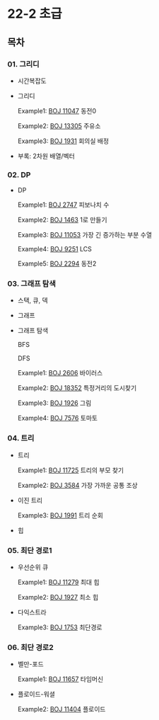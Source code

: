 # 22-2 초급

## 목차

### 01. 그리디

- 시간복잡도
- 그리디

    Example1: [BOJ 11047](https://www.acmicpc.net/problem/11047) 동전0

    Example2: [BOJ 13305](https://www.acmicpc.net/problem/13305) 주유소

    Example3: [BOJ 1931](https://www.acmicpc.net/problem/1931) 회의실 배정

- 부록: 2차원 배열/벡터

### 02. DP

- DP

    Example1: [BOJ 2747](https://www.acmicpc.net/problem/2747) 피보나치 수

    Example2: [BOJ 1463](https://www.acmicpc.net/problem/1463) 1로 만들기

    Example3: [BOJ 11053](https://www.acmicpc.net/problem/11053) 가장 긴 증가하는 부분 수열

    Example4: [BOJ 9251](https://www.acmicpc.net/problem/9251) LCS

    Example5: [BOJ 2294](https://www.acmicpc.net/problem/2294) 동전2

### 03. 그래프 탐색

- 스택, 큐, 덱 
- 그래프
- 그래프 탐색

    BFS

    DFS

    Example1: [BOJ 2606](https://www.acmicpc.net/problem/2606) 바이러스

    Example2: [BOJ 18352](https://www.acmicpc.net/problem/18352) 특정거리의 도시찾기

    Example3: [BOJ 1926](https://www.acmicpc.net/problem/1926) 그림

    Example4: [BOJ 7576](https://www.acmicpc.net/problem/7576) 토마토

### 04. 트리

- 트리

    Example1: [BOJ 11725](https://www.acmicpc.net/problem/11725) 트리의 부모 찾기

    Example2: [BOJ 3584](https://www.acmicpc.net/problem/3584) 가장 가까운 공통 조상

- 이진 트리

    Example3: [BOJ 1991](https://www.acmicpc.net/problem/1991) 트리 순회

- 힙

### 05. 최단 경로1

- 우선순위 큐

    Example1: [BOJ 11279](https://www.acmicpc.net/problem/11279) 최대 힙

    Example2: [BOJ 1927](https://www.acmicpc.net/problem/1927) 최소 힙
    
- 다익스트라

    Example3: [BOJ 1753](https://www.acmicpc.net/problem/1753) 최단경로

### 06. 최단 경로2

- 벨만-포드
    
    Example1: [BOJ 11657](https://www.acmicpc.net/problem/11657) 타임머신

- 플로이드-워셜

    Example2: [BOJ 11404](https://www.acmicpc.net/problem/11404) 플로이드